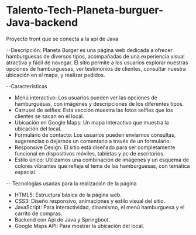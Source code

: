 # Talento-Tech-Planeta-burguer-Java-backend
Proyecto front que se conecta a la api de Java

--Descripción: 
Planeta Burger es una página web dedicada a ofrecer hamburguesas de diversos tipos, acompañadas de una experiencia visual atractiva y fácil de navegar. El sitio permite a los usuarios explorar nuestras opciones de hamburguesas, ver testimonios de clientes, consultar nuestra ubicación en el mapa, y realizar pedidos.

--Características

* Menú interactivo: Los usuarios pueden ver las opciones de hamburguesas, con imágenes y descripciones de los diferentes tipos.
* Carrusel de selfies: Esta sección muestra las fotos selfies que los clientes se sacan en el local.
* Ubicación en Google Maps: Un mapa interactivo que muestra la ubicación del local.
* Formulario de contacto: Los usuarios pueden enviarnos consultas, sugerencias o dejarnos un comentario a través de un formulario.
* Responsive Design: El sitio está diseñado para ser completamente funcional en dispositivos móviles, tabletas y pc de escritorios.
* Estilo único: Utilizamos una combinación de imágenes y un esquema de colores vibrantes que refleja el tema de las hamburguesas, con temática espacial.


-- Tecnologías usadas para la realización de la página

* HTML5: Estructura básica de la página web.
* CSS3: Diseño responsivo, animaciones y estilo visual del sitio.
* JavaScript: Para interactividad, dinamismo, el menú hamburguesa y el carrito de compras.
* Backend con Api de Java y Springboot.
* Google Maps API: Para mostrar la ubicación del local.
